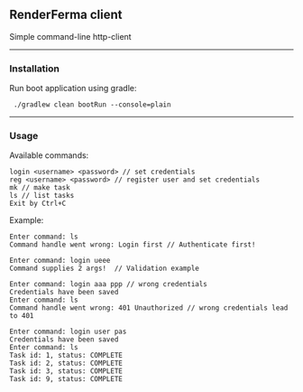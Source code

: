 ## RenderFerma client
Simple command-line http-client

---

### Installation
Run boot application using gradle:
```shell script
 ./gradlew clean bootRun --console=plain
```

---

### Usage
Available commands: 
```
login <username> <password> // set credentials
reg <username> <password> // register user and set credentials
mk // make task
ls // list tasks
Exit by Ctrl+C
```

Example:
```
Enter command: ls
Command handle went wrong: Login first // Authenticate first!

Enter command: login ueee
Command supplies 2 args!  // Validation example

Enter command: login aaa ppp // wrong credentials
Credentials have been saved
Enter command: ls
Command handle went wrong: 401 Unauthorized // wrong credentials lead to 401

Enter command: login user pas
Credentials have been saved
Enter command: ls
Task id: 1, status: COMPLETE
Task id: 2, status: COMPLETE
Task id: 3, status: COMPLETE
Task id: 9, status: COMPLETE
```

